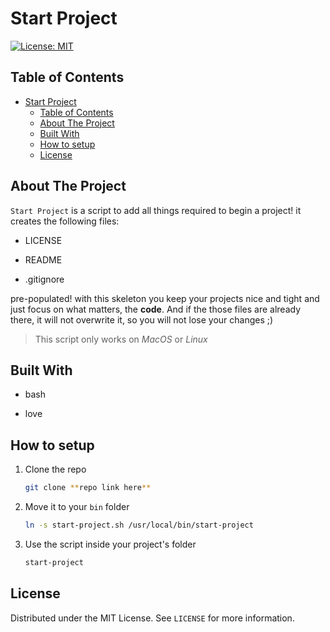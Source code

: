 # Start Project

[![License: MIT](https://img.shields.io/badge/License-MIT-yellow.svg)](https://opensource.org/licenses/MIT)

## Table of Contents

- [Start Project](#start-project)
  - [Table of Contents](#table-of-contents)
  - [About The Project](#about-the-project)
  - [Built With](#built-with)
  - [How to setup](#how-to-setup)
  - [License](#license)

## About The Project

`Start Project` is a script to add all things required to begin a project! it creates the following files:

* LICENSE

* README

* .gitignore

pre-populated! with this skeleton you keep your projects nice and tight and just focus on what matters, the **code**.
And if the those files are already there, it will not overwrite it, so you will not lose your changes ;)
> This script only works on *MacOS* or *Linux*

## Built With

* bash

* love

## How to setup

1. Clone the repo

    ```bash
    git clone **repo link here**
    ```

2. Move it to your `bin` folder

    ```bash
    ln -s start-project.sh /usr/local/bin/start-project
    ```

3. Use the script inside your project's folder

    ```bash
    start-project
    ```

## License

Distributed under the MIT License. See `LICENSE` for more information.
